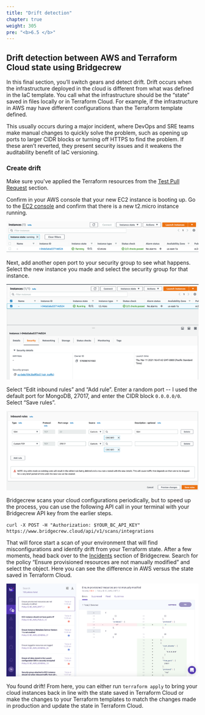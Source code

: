 ```yaml
---
title: "Drift detection"
chapter: true
weight: 305
pre: "<b>6.5 </b>"
---
```


## Drift detection between AWS and Terraform Cloud state using Bridgecrew

In this final section, you’ll switch gears and detect drift. Drift occurs when the infrastructure deployed in the cloud is different from what was defined in the IaC template. You call what the infrastructure should be the “state” saved in files locally or in Terraform Cloud. For example, if the infrastructure in AWS may have different configurations than the Terraform template defined.

This usually occurs during a major incident, where DevOps and SRE teams make manual changes to quickly solve the problem, such as opening up ports to larger CIDR blocks or turning off HTTPS to find the problem. If these aren’t reverted, they present security issues and it weakens the auditability benefit of IaC versioning.

### Create drift

Make sure you've applied the Terraform resources from the [Test Pull Request](https://workshop.bridgecrew.io/terraform/40_module_two/2005_kickoff_pr.html) section.

Confirm in your AWS console that your new EC2 instance is booting up. Go to the [EC2 console](https://console.aws.amazon.com/ec2) and confirm that there is a new t2.micro instance running.

![AWS EC2 console](images/new_ec2.png "AWS EC2 console")

Next, add another open port to your security group to see what happens. Select the new instance you made and select the security group for that instance.

![EC2 Security Group](images/tfc_security_group.png "EC2 Security Group")

Select “Edit inbound rules” and “Add rule”. Enter a random port -- I used the default port for MongoDB, 27017, and enter the CIDR block `0.0.0.0/0`. Select “Save rules”.

![Update security group](images/ec2_sg_update.png "Update security group")

Bridgecrew scans your cloud configurations periodically, but to speed up the process, you can use the following API call in your terminal with your Bridgecrew API key from the earlier steps.

```
curl -X POST -H "Authorization: $YOUR_BC_API_KEY" https://www.bridgecrew.cloud/api/v1/scans/integrations
```

That will force start a scan of your environment that will find misconfigurations and identify drift from your Terraform state. After a few moments, head back over to the [Incidents](https://www.bridgecrew.cloud/incidents) section of Bridgecrew. Search for the policy “Ensure provisioned resources are not manually modified” and select the object. Here you can see the difference in AWS versus the state saved in Terraform Cloud.

![Drift alert in Bridgecrew](images/bc_drift_alert.png "Drift alert in Bridgecrew")

You found drift! From here, you can either run `terraform apply` to bring your cloud instances back in line with the state saved in Terraform Cloud or make the changes to your Terraform templates to match the changes made in production and update the state in Terraform Cloud.